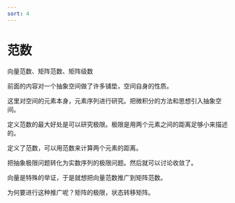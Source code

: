 ```yaml
---
sort: 4
---
```

# 范数

向量范数、矩阵范数、矩阵级数

前面的内容对一个抽象空间做了许多铺垫，空间自身的性质。

这里对空间的元素本身，元素序列进行研究。把微积分的方法和思想引入抽象空间。

定义范数的最大好处是可以研究极限。极限是用两个元素之间的距离足够小来描述的。

定义了范数，可以用范数来计算两个元素的距离。

把抽象极限问题转化为实数序列的极限问题。然后就可以讨论收敛了。

向量是特殊的举证，于是就想把向量范数推广到矩阵范数。

为何要进行这种推广呢？矩阵的极限，状态转移矩阵。

